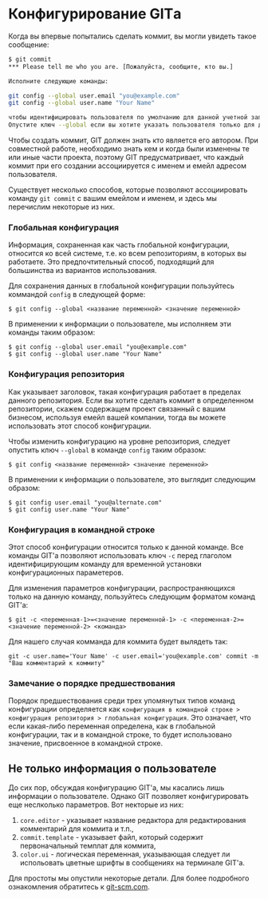 # Конфигурирование GITа

Когда вы впервые попытались сделать коммит, вы могли увидеть такое сообщение:

```bash
$ git commit
*** Please tell me who you are. [Пожалуйста, сообщите, кто вы.]

Исполните следующие команды:

git config --global user.email "you@example.com"
git config --global user.name "Your Name"

чтобы идентифицировать пользователя по умолчанию для данной учетной записи.
Опустите ключ --global если вы хотите указать пользователя только для данного репозитория.
```

Чтобы создать коммит, GIT должен знать кто является его автором. При совместной работе, необходимо знать кем и когда были изменены те или иные части проекта, поэтому GIT предусматривает, что каждый коммит при его создании ассоциируется с именем и емейл адресом пользователя.

Существует несколько способов, которые позволяют ассоциировать команду `git commit` с вашим емейлом и именем, и здесь мы перечислим некоторые из них.

### Глобальная конфигурация

Информация, сохраненная как часть глобальной конфигурации, относится ко всей системе, т.е. ко всем репозиториям, в которых вы работаете. Это предпочтительный способ, подходящий для большинства из вариантов использования.

Для сохранения данных в глобальной конфигурации пользуйтесь коммандой `config` в следующей форме:

`$ git config --global <название переменной> <значение переменной>`

В применении к информации о пользователе, мы исполняем эти команды таким образом:

```
$ git config --global user.email "you@example.com"
$ git config --global user.name "Your Name"
```

### Конфигурация репозитория

Как указывает заголовок, такая конфигурация работает в пределах данного репозитория. Если вы хотите сделать коммит в определенном репозитории, скажем содержащем проект связанный с вашим бизнесом, используя емейл вашей компании, тогда вы можете использовать этот способ конфигурации.

Чтобы изменить конфигурацию на уровне репозитория, следует опустить ключ `--global` в команде `config` таким образом:

`$ git config <название переменной> <значение переменной>`

В применении к информации о пользователе, это выглядит следующим образом:

```
$ git config user.email "you@alternate.com"
$ git config user.name "Your Name"
```

### Конфигурация в командной строке

Этот способ конфигурации относится только к данной команде. Все команды GIT'а позволяют использовать ключ `-c` перед глаголом идентифицирующим команду для временной установки конфигурационных параметеров.

Для изменения параметров конфигурации, распространяющихся только на данную команду, пользуйтесь следующим форматом команд GIT'a:

`$ git -c <переменная-1>=<значение переменной-1> -c <переменная-2>=<значение переменной-2> <команда>`

Для нашего случая комманда для коммита будет вылядеть так:

`git -c user.name='Your Name' -c user.email='you@example.com' commit -m "Ваш комментарий к коммиту"`

### Замечание о порядке предшествования

Порядок предшествования среди трех упомянутых типов команд конфигурации определяется как `конфигурация в командной строке > конфигурация репозитория > глобальная конфигурация`. Это означает, что если какая-либо переменная определена, как в глобальной конфигурации, так и в командной строке, то будет использовано значение, присвоенное в командной строке.

## Не только информация о пользователе

До сих пор, обсуждая конфигурацию GIT'а, мы касались лишь информации о пользователе. Однако GIT позволяет конфигурировать еще неслколько параметров. Вот некторые из них:

1.  `core.editor` - указывает название редактора для редактирования комментарий для коммита и т.п.,
2.  `commit.template` - указывает файл, который содержит первоначальный темплат для коммита,
3.  `color.ui` - логическая переменная, указывающая следует ли испольовать цветные шрифты в сообщениях на терминале GIT'а.

Для простоты мы опустили некоторые детали. Для более подробного ознакомления обратитесь к [git-scm.com](https://git-scm.com/book/ru/v1/Введение-Первоначальная-настройка-Git).
